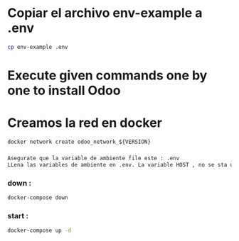  # Copiar el archivo env-example a .env
 ```bash
 cp env-example .env
 ```

 # Execute given commands one by one to install Odoo
 # Creamos la red en docker
 ```
 docker network create odoo_network_${VERSION}
 ```
###
```bash
Asegurate que la variable de ambiente file este : .env
LLena las variables de ambiente en .env. La variable HOST , no se sta usando
```
### down :
```bash
docker-compose down 
```

### start :
```bash
docker-compose up -d
```

